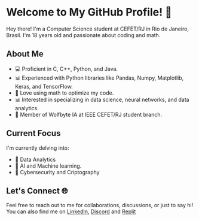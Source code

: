 # Welcome to My GitHub Profile! 🚀

Hey there! I'm a Computer Science student at CEFET/RJ in Rio de Janeiro, Brasil. I'm 18 years old and passionate about coding and math.

## About Me

- 💻 Proficient in C, C++, Python, and Java.
- 📊 Experienced with Python libraries like Pandas, Numpy, Matplotlib, Keras, and TensorFlow.
- 🧠 Love using math to optimize my code.
- 📊 Interested in specializing in data science, neural networks, and data analytics.
- 🐺 Member of Wolfbyte IA at IEEE CEFET/RJ student branch.

## Current Focus

I'm currently delving into:

- 🧪 Data Analytics
- 🤖 AI and Machine learning.
- 🔐 Cybersecurity and Criptography

## Let's Connect 🌐

Feel free to reach out to me for collaborations, discussions, or just to say hi! You can also find me on [LinkedIn](https://linkedin.com/in/caio-torkst), [Discord](https://discord.com/users/236648689915920385) and [Replit](https://replit.com/@stepscaio)
